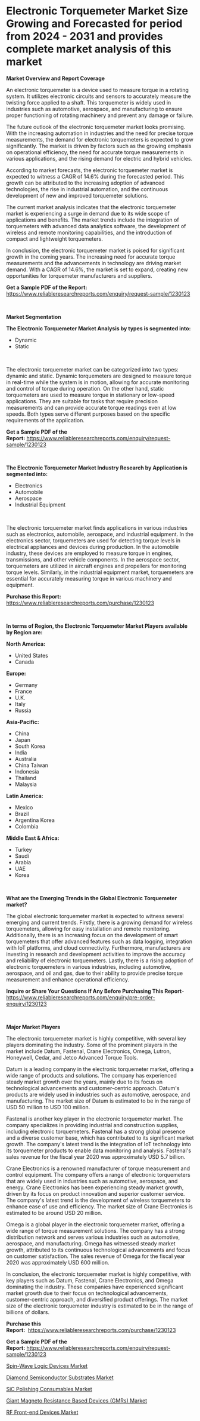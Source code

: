 <p><h1>Electronic Torquemeter Market Size Growing and Forecasted for period from 2024 - 2031 and provides complete market analysis of this market</h1></p><p><strong>Market Overview and Report Coverage</strong></p>
<p><p>An electronic torquemeter is a device used to measure torque in a rotating system. It utilizes electronic circuits and sensors to accurately measure the twisting force applied to a shaft. This torquemeter is widely used in industries such as automotive, aerospace, and manufacturing to ensure proper functioning of rotating machinery and prevent any damage or failure.</p><p>The future outlook of the electronic torquemeter market looks promising. With the increasing automation in industries and the need for precise torque measurements, the demand for electronic torquemeters is expected to grow significantly. The market is driven by factors such as the growing emphasis on operational efficiency, the need for accurate torque measurements in various applications, and the rising demand for electric and hybrid vehicles.</p><p>According to market forecasts, the electronic torquemeter market is expected to witness a CAGR of 14.6% during the forecasted period. This growth can be attributed to the increasing adoption of advanced technologies, the rise in industrial automation, and the continuous development of new and improved torquemeter solutions.</p><p>The current market analysis indicates that the electronic torquemeter market is experiencing a surge in demand due to its wide scope of applications and benefits. The market trends include the integration of torquemeters with advanced data analytics software, the development of wireless and remote monitoring capabilities, and the introduction of compact and lightweight torquemeters.</p><p>In conclusion, the electronic torquemeter market is poised for significant growth in the coming years. The increasing need for accurate torque measurements and the advancements in technology are driving market demand. With a CAGR of 14.6%, the market is set to expand, creating new opportunities for torquemeter manufacturers and suppliers.</p></p>
<p><strong>Get a Sample PDF of the Report:</strong> <a href="https://www.reliableresearchreports.com/enquiry/request-sample/1230123">https://www.reliableresearchreports.com/enquiry/request-sample/1230123</a></p>
<p>&nbsp;</p>
<p><strong>Market Segmentation</strong></p>
<p><strong>The Electronic Torquemeter Market Analysis by types is segmented into:</strong></p>
<p><ul><li>Dynamic</li><li>Static</li></ul></p>
<p>&nbsp;</p>
<p><p>The electronic torquemeter market can be categorized into two types: dynamic and static. Dynamic torquemeters are designed to measure torque in real-time while the system is in motion, allowing for accurate monitoring and control of torque during operation. On the other hand, static torquemeters are used to measure torque in stationary or low-speed applications. They are suitable for tasks that require precision measurements and can provide accurate torque readings even at low speeds. Both types serve different purposes based on the specific requirements of the application.</p></p>
<p><strong>Get a Sample PDF of the Report:</strong>&nbsp;<a href="https://www.reliableresearchreports.com/enquiry/request-sample/1230123">https://www.reliableresearchreports.com/enquiry/request-sample/1230123</a></p>
<p>&nbsp;</p>
<p><strong>The Electronic Torquemeter Market Industry Research by Application is segmented into:</strong></p>
<p><ul><li>Electronics</li><li>Automobile</li><li>Aerospace</li><li>Industrial Equipment</li></ul></p>
<p>&nbsp;</p>
<p><p>The electronic torquemeter market finds applications in various industries such as electronics, automobile, aerospace, and industrial equipment. In the electronics sector, torquemeters are used for detecting torque levels in electrical appliances and devices during production. In the automobile industry, these devices are employed to measure torque in engines, transmissions, and other vehicle components. In the aerospace sector, torquemeters are utilized in aircraft engines and propellers for monitoring torque levels. Similarly, in the industrial equipment market, torquemeters are essential for accurately measuring torque in various machinery and equipment.</p></p>
<p><strong>Purchase this Report:</strong>&nbsp; <a href="https://www.reliableresearchreports.com/purchase/1230123">https://www.reliableresearchreports.com/purchase/1230123</a></p>
<p>&nbsp;</p>
<p><strong>In terms of Region, the Electronic Torquemeter Market Players available by Region are:</strong></p>
<p>
    <p> <strong> North America: </strong>
        <ul>
            <li>United States</li>
            <li>Canada</li>
        </ul>
        </p> 
    <p> <strong> Europe: </strong>
        <ul>
            <li>Germany</li>
            <li>France</li>
            <li>U.K.</li>
            <li>Italy</li>
            <li>Russia</li>
        </ul>
        </p> 
    <p> <strong> Asia-Pacific: </strong>
        <ul>
            <li>China</li>
            <li>Japan</li>
            <li>South Korea</li>
            <li>India</li>
            <li>Australia</li>
            <li>China Taiwan</li>
            <li>Indonesia</li>
            <li>Thailand</li>
            <li>Malaysia</li>
        </ul>
        </p> 
    <p> <strong> Latin America: </strong>
        <ul>
            <li>Mexico</li>
            <li>Brazil</li>
            <li>Argentina Korea</li>
            <li>Colombia</li>
        </ul>
        </p> 
    <p> <strong> Middle East & Africa: </strong>
        <ul>
            <li>Turkey</li>
            <li>Saudi</li>
            <li>Arabia</li>
            <li>UAE</li>
            <li>Korea</li>
        </ul>
    </p>
    </p>
<p>&nbsp;</p>
<p><strong>What are the Emerging Trends in the Global Electronic Torquemeter market?</strong></p>
<p><p>The global electronic torquemeter market is expected to witness several emerging and current trends. Firstly, there is a growing demand for wireless torquemeters, allowing for easy installation and remote monitoring. Additionally, there is an increasing focus on the development of smart torquemeters that offer advanced features such as data logging, integration with IoT platforms, and cloud connectivity. Furthermore, manufacturers are investing in research and development activities to improve the accuracy and reliability of electronic torquemeters. Lastly, there is a rising adoption of electronic torquemeters in various industries, including automotive, aerospace, and oil and gas, due to their ability to provide precise torque measurement and enhance operational efficiency.</p></p>
<p><strong>Inquire or Share Your Questions If Any Before Purchasing This Report</strong>- <a href="https://www.reliableresearchreports.com/enquiry/pre-order-enquiry/1230123">https://www.reliableresearchreports.com/enquiry/pre-order-enquiry/1230123</a></p>
<p>&nbsp;</p>
<p><strong>Major Market Players</strong></p>
<p><p>The electronic torquemeter market is highly competitive, with several key players dominating the industry. Some of the prominent players in the market include Datum, Fastenal, Crane Electronics, Omega, Lutron, Honeywell, Cedar, and Jetco Advanced Torque Tools. </p><p>Datum is a leading company in the electronic torquemeter market, offering a wide range of products and solutions. The company has experienced steady market growth over the years, mainly due to its focus on technological advancements and customer-centric approach. Datum's products are widely used in industries such as automotive, aerospace, and manufacturing. The market size of Datum is estimated to be in the range of USD 50 million to USD 100 million.</p><p>Fastenal is another key player in the electronic torquemeter market. The company specializes in providing industrial and construction supplies, including electronic torquemeters. Fastenal has a strong global presence and a diverse customer base, which has contributed to its significant market growth. The company's latest trend is the integration of IoT technology into its torquemeter products to enable data monitoring and analysis. Fastenal's sales revenue for the fiscal year 2020 was approximately USD 5.7 billion.</p><p>Crane Electronics is a renowned manufacturer of torque measurement and control equipment. The company offers a range of electronic torquemeters that are widely used in industries such as automotive, aerospace, and energy. Crane Electronics has been experiencing steady market growth, driven by its focus on product innovation and superior customer service. The company's latest trend is the development of wireless torquemeters to enhance ease of use and efficiency. The market size of Crane Electronics is estimated to be around USD 20 million.</p><p>Omega is a global player in the electronic torquemeter market, offering a wide range of torque measurement solutions. The company has a strong distribution network and serves various industries such as automotive, aerospace, and manufacturing. Omega has witnessed steady market growth, attributed to its continuous technological advancements and focus on customer satisfaction. The sales revenue of Omega for the fiscal year 2020 was approximately USD 600 million.</p><p>In conclusion, the electronic torquemeter market is highly competitive, with key players such as Datum, Fastenal, Crane Electronics, and Omega dominating the industry. These companies have experienced significant market growth due to their focus on technological advancements, customer-centric approach, and diversified product offerings. The market size of the electronic torquemeter industry is estimated to be in the range of billions of dollars.</p></p>
<p><strong>Purchase this Report:</strong>&nbsp;&nbsp;<a href="https://www.reliableresearchreports.com/purchase/1230123">https://www.reliableresearchreports.com/purchase/1230123</a></p>
<p></p>
<p><strong>Get a Sample PDF of the Report:</strong>&nbsp;<a href="https://www.reliableresearchreports.com/enquiry/request-sample/1230123">https://www.reliableresearchreports.com/enquiry/request-sample/1230123</a></p>
<p><p><a href="https://github.com/kipkeeva/Market-Research-Report-List-2/blob/main/spin-wave-logic-devices-market.md">Spin-Wave Logic Devices Market</a></p><p><a href="https://github.com/kuntayevaz/Market-Research-Report-List-2/blob/main/diamond-semiconductor-substrates-market.md">Diamond Semiconductor Substrates Market</a></p><p><a href="https://github.com/Krish2023na/Market-Research-Report-List-2/blob/main/sic-polishing-consumables-market.md">SiC Polishing Consumables Market</a></p><p><a href="https://github.com/provorikovar/Market-Research-Report-List-2/blob/main/giant-magneto-resistance-based-devices-gmrs-market.md">Giant Magneto Resistance Based Devices (GMRs) Market</a></p><p><a href="https://github.com/zebdakicsin/Market-Research-Report-List-2/blob/main/rf-front-end-devices-market.md">RF Front-end Devices Market</a></p></p>